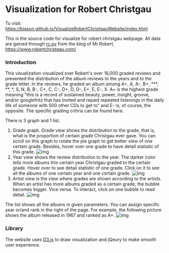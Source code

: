 # Visualization for Robert Christgau

To visit: https://bjason.github.io/VisualizeRobertChristgauWebsite/index.html

This is the source code for visualize for robert christgau webpage. All data are gained through [rc.py](https://github.com/bjason/VisualizeRobertChristgauWebsite/blob/master/rc.py) from the blog of Mr.Robert, https://www.robertchristgau.com/

### Introduction
This visualization visualized over Robert's over 16,000 graded reviews and presented the distribution of the album reviews to the years and to the grade letter. In the reviews, he graded an album among A+, A, A-, B+, \*\*\*, \*\*, \*, S, N, B, B-, C+, C, C-, D+, D, D-, E+, E, E-, X. A+ is the highest grade meaning "this is a record of sustained beauty, power, insight, groove, and/or googlefritz that has invited and repaid repeated listenings in the daily life of someone with 500 other CDs to get to" and E- is, of course, the opposite. The specific grading critiria can be found here. 

There is 3 graph and 1 list.

1. Grade graph. Grade view shows the distribution to the grade, that is, what is the proportion of certain grade Christgau ever gave. You can scroll on this graph to rotate the pie graph to get better view of one certain grade. Besides, hover over one grade to have detail statistic of this grade.
![img](https://i.imgur.com/M2aD0B1.png)
2.	Year view shows the review distribution to the year. The darker color tells more albums this certain year Christgau graded to the certain grade. Hover over to see detail statistic of one grade. Click on it to see all the albums of one certain year and one certain grade.
![img](https://i.imgur.com/5dLN1md.png)
3.	Artist view is the view where grades are shown according to the artists. When an artist has more albums graded as a certain grade, the bubble becomes bigger. Vice versa. To interact, click on one bubble to read detail.
![img](https://i.imgur.com/2k6asO6.png)

The list shows all the albums in given parameters. You can assign specific year or/and rank in the right of the page. For example, the following picture shows the album released in 1967 and ranked as A+.
![img](https://i.imgur.com/WeuTtLQ.png)

### Library
The website uses [D3.js](d3js.org) to draw visualization and jQeury to make smooth user experience.
